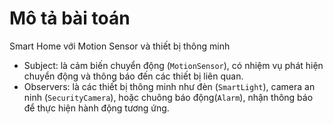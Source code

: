 # Mô tả bài toán

Smart Home với Motion Sensor và thiết bị thông minh

* Subject: là cảm biến chuyển động (```MotionSensor```), có nhiệm vụ phát hiện chuyển động và thông báo đến các thiết bị
  liên quan.
* Observers: là các thiết bị thông minh như đèn (```SmartLight```), camera an ninh (```SecurityCamera```), hoặc chuông
  báo động(```Alarm```),
  nhận thông báo để thực hiện hành động tương ứng.